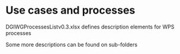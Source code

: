 # Use cases and processes

DGIWGProcessesListv0.3.xlsx defines description elements for WPS processes

Some more descriptions can be found on sub-folders


